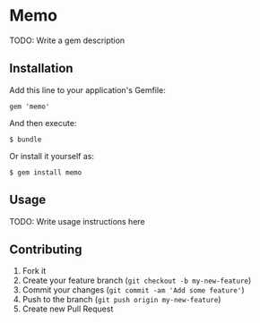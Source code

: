 # Memo

TODO: Write a gem description

## Installation

Add this line to your application's Gemfile:

    gem 'memo'

And then execute:

    $ bundle

Or install it yourself as:

    $ gem install memo

## Usage

TODO: Write usage instructions here

## Contributing

1. Fork it
2. Create your feature branch (`git checkout -b my-new-feature`)
3. Commit your changes (`git commit -am 'Add some feature'`)
4. Push to the branch (`git push origin my-new-feature`)
5. Create new Pull Request
